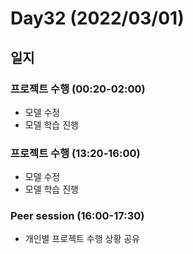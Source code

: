 # Day32 (2022/03/01)

## 일지

### 프로젝트 수행 (00:20-02:00)

  * 모델 수정
  * 모델 학습 진행

### 프로젝트 수행 (13:20-16:00)

  * 모델 수정
  * 모델 학습 진행

### Peer session (16:00-17:30)

  * 개인별 프로젝트 수행 상황 공유

